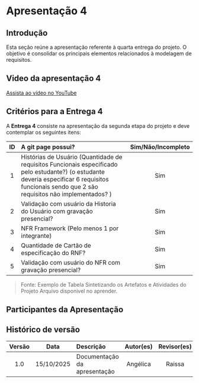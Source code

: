 # Apresentação 4

## Introdução

Esta seção reúne a apresentação referente à quarta entrega do projeto. O objetivo é consolidar os principais elementos relacionados à modelagem de requisitos.

## Video da apresentação 4

[Assista ao vídeo no YouTube](https://youtu.be/4TqlUltu3NY)

## Critérios para a Entrega 4

A **Entrega 4** consiste na apresentação da segunda etapa do projeto e deve contemplar os seguintes itens:

| ID  | A git page possui?                                         | Sim/Não/Incompleto |
| :-: | :--------------------------------------------------------- | :----------------: |
|  1  | Histórias de Usuário (Quantidade de requisitos Funcionais especificado pelo estudante?) (o estudante deveria especificar 6 requisitos funcionais sendo que 2 são requisitos não implementados? ) |        Sim         |
|  2  | Validação com usuário da Historia do Usuário com gravação presencial?           |        Sim         |
|  3  | NFR Framework (Pelo menos 1 por integrante)  |        Sim         |
|  4  | Quantidade de Cartão de especificação do RNF?|        Sim         |
|  5  | Validação com usuário do NFR com gravação presencial?|        Sim         |

> Fonte: Exemplo de Tabela Sintetizando os Artefatos e Atividades do Projeto Arquivo disponivel no aprender.

## Participantes da Apresentação


## Histórico de versão

| Versão |    Data    | Descrição                       | Autor(es) | Revisor(es) |
| :----: | :--------: | :------------------------------ | :-------: | :---------: |
|  1.0   | 15/10/2025 | Documentação da apresentação    | Angélica  |   Raissa    |
